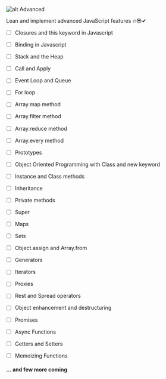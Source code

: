 ![alt Advanced](https://www.stimulsoft.com/images/products/reports-js/js.png)

Lean and implement advanced JavaScript features 🔥😎✔

- [ ] Closures and this keyword in Javascript
- [ ] Binding in Javascript
- [ ] Stack and the Heap
- [ ] Call and Apply 
- [ ] Event Loop and Queue
- [ ] For loop
- [ ] Array.map method
- [ ] Array.filter method
- [ ] Array.reduce method
- [ ] Array.every method
- [ ] Prototypes
- [ ] Object Oriented Programming with Class and new keyword
- [ ] Instance and Class methods
- [ ] Inheritance
- [ ] Private methods
- [ ] Super
- [ ] Maps
- [ ] Sets
- [ ] Object.assign and Array.from
- [ ] Generators
- [ ] Iterators
- [ ] Proxies
- [ ] Rest and Spread operators
- [ ] Object enhancement and destructuring
- [ ] Promises
- [ ] Async Functions
- [ ] Getters and Setters

- [ ] Memoizing Functions

#### ... and few more coming
